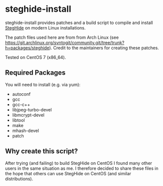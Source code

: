 # steghide-install

steghide-install provides patches and a build script to compile and install [StegHide](http://steghide.sourceforge.net>) on modern Linux installations.

The patch files used here are from from Arch Linux (see https://git.archlinux.org/svntogit/community.git/tree/trunk?h=packages/steghide). Credit to the maintainers for creating these patches.

Tested on CentOS 7 (x86_64).

Required Packages
-----------------

You will need to install (e.g. via yum):

* autoconf
* gcc
* gcc-c++
* libjpeg-turbo-devel
* libmcrypt-devel
* libtool
* make
* mhash-devel
* patch

Why create this script?
-----------------------

After trying (and failing) to build StegHide on CentOS I found many other users in the same situation as me. I therefore decided to share these files in the hope that others can use StegHide on CentOS (and similar distributions).
